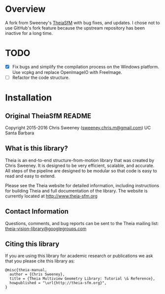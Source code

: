 # Overview
A fork from Sweeney's [TheiaSfM](https://github.com/sweeneychris/TheiaSfM) with bug fixes, and updates.  I chose not to use GitHub's fork feature because the upstream repository has been inactive for a long time.

# TODO
- [x] Fix bugs and simplify the compilation process on the Windows platform. Use vcpkg and replace OpenImageIO with FreeImage.
- [ ] Refactor the code structure.
# Installation

Original TheiaSfM README
---

Copyright 2015-2016 Chris Sweeney (sweeney.chris.m@gmail.com)
UC Santa Barbara

What is this library?
---------------------

Theia is an end-to-end structure-from-motion library that was created by Chris
Sweeney. It is designed to be very efficient, scalable, and accurate. All
steps of the pipeline are designed to be modular so that code is easy to read
and easy to extend.

Please see the Theia website for detailed information, including instructions
for building Theia and full documentation of the library. The website is
currently located at http://www.theia-sfm.org

Contact Information
-------------------

Questions, comments, and bug reports can be sent to the Theia mailing list:
theia-vision-library@googlegroups.com

Citing this library
-------------------

If you are using this library for academic research or publications we ask that
you please cite this library as:

    @misc{theia-manual,
      author = {Chris Sweeney},
      title = {Theia Multiview Geometry Library: Tutorial \& Reference},
      howpublished = "\url{http://theia-sfm.org}",
    }
